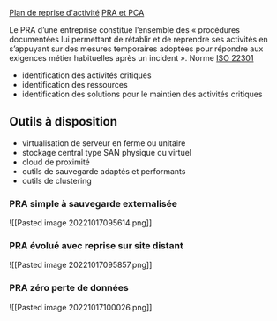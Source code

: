 [Plan de reprise d'activité](https://fr.wikipedia.org/wiki/Plan_de_reprise_d%27activit%C3%A9)
[PRA et PCA](https://www.youtube.com/watch?v=v73mkEs5ym8)

Le PRA d’une entreprise constitue l’ensemble des « procédures documentées lui permettant de rétablir et de reprendre ses activités en s’appuyant sur des mesures temporaires adoptées pour répondre aux exigences métier habituelles après un incident ».
Norme [ISO 22301](https://fr.wikipedia.org/wiki/ISO_22301)

- identification des activités critiques
- identification des ressources
- identification des solutions pour le maintien des activités critiques

## Outils à disposition
- virtualisation de serveur en ferme ou unitaire
- stockage central type SAN physique ou virtuel
- cloud de proximité
- outils de sauvegarde adaptés et performants
- outils de clustering

### PRA simple à sauvegarde externalisée

![[Pasted image 20221017095614.png]]

### PRA évolué avec reprise sur site distant

![[Pasted image 20221017095857.png]]

### PRA zéro perte de données

![[Pasted image 20221017100026.png]]

